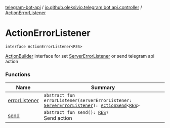 [telegram-bot-api](../../index.md) / [io.github.oleksivio.telegram.bot.api.controller](../index.md) / [ActionErrorListener](./index.md)

# ActionErrorListener

`interface ActionErrorListener<RES>`

[ActionBuilder](../-action-builder/index.md) interface for set [ServerErrorListener](../../io.github.oleksivio.telegram.bot.api.model/-server-error-listener.md)
or send telegram api action

### Functions

| Name | Summary |
|---|---|
| [errorListener](error-listener.md) | `abstract fun errorListener(serverErrorListener: `[`ServerErrorListener`](../../io.github.oleksivio.telegram.bot.api.model/-server-error-listener.md)`): `[`ActionSend`](../-action-send/index.md)`<`[`RES`](index.md#RES)`>` |
| [send](send.md) | `abstract fun send(): `[`RES`](index.md#RES)`?`<br>Send action |
